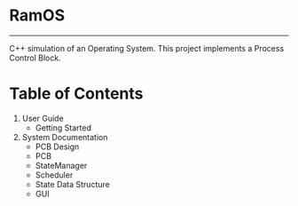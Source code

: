 # RamOS
---
C++ simulation of an Operating System. This project implements a Process Control Block.
# Table of Contents
1. User Guide
    * Getting Started
2. System Documentation
    * PCB Design
    * PCB
    * StateManager
    * Scheduler
    * State Data Structure
    * GUI
